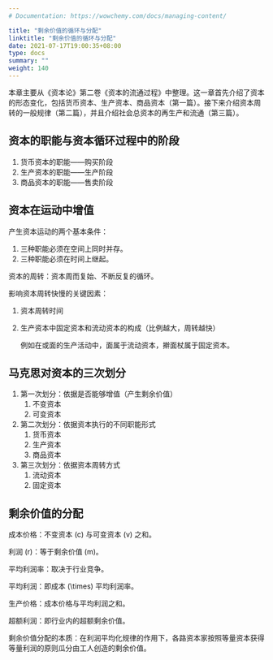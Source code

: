 ```yaml
---
# Documentation: https://wowchemy.com/docs/managing-content/

title: "剩余价值的循环与分配"
linktitle: "剩余价值的循环与分配"
date: 2021-07-17T19:00:35+08:00
type: docs
summary: ""
weight: 140
---
```


本章主要从《资本论》第二卷《资本的流通过程》中整理。这一章首先介绍了资本的形态变化，包括货币资本、生产资本、商品资本（第一篇）。接下来介绍资本周转的一般规律（第二篇），并且介绍社会总资本的再生产和流通（第三篇）。

<!--more-->

## 资本的职能与资本循环过程中的阶段

1. 货币资本的职能——购买阶段
2. 生产资本的职能——生产阶段
3. 商品资本的职能——售卖阶段

## 资本在运动中增值

产生资本运动的两个基本条件：

1. 三种职能必须在空间上同时并存。
2. 三种职能必须在时间上继起。

资本的周转：资本周而复始、不断反复的循环。

影响资本周转快慢的关键因素：

1. 资本周转时间

2. 生产资本中固定资本和流动资本的构成（比例越大，周转越快）

   例如在或面的生产活动中，面属于流动资本，擀面杖属于固定资本。

## 马克思对资本的三次划分

1. 第一次划分：依据是否能够增值（产生剩余价值）
   1. 不变资本
   2. 可变资本
2. 第二次划分：依据资本执行的不同职能形式
   1. 货币资本
   2. 生产资本
   3. 商品资本
3. 第三次划分：依据资本周转方式
   1. 流动资本
   2. 固定资本

## 剩余价值的分配

成本价格：不变资本 \(c\) 与可变资本 \(v\) 之和。

利润 \(r\)：等于剩余价值 \(m\)。

平均利润率：取决于行业竞争。

平均利润：即成本 \(\times\) 平均利润率。

生产价格：成本价格与平均利润之和。

超额利润：即行业内的超额剩余价值。

剩余价值分配的本质：在利润平均化规律的作用下，各路资本家按照等量资本获得等量利润的原则瓜分由工人创造的剩余价值。